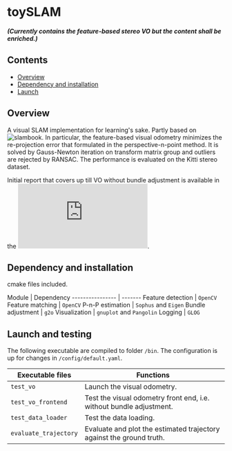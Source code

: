 # toySLAM 
**_(Currently contains the feature-based stereo VO but the content shall be enriched.)_**
<!-- ![](doc/media/projectTheme2.png) -->

## Contents

- [Overview](#Overview)
- [Dependency and installation](#Installation)
- [Launch](#Launch)
<!-- - [Documentation](#Documentation) -->
<!-- - [License](#License) -->
<!-- - [API documentation](#API-documentation) -->
<!-- - [Read more](##Read-more) -->


## Overview
<a name="Overview"></a>

A visual SLAM implementation for learning's sake. Partly based on ![slambook](https://github.com/gaoxiang12/slambook2). In particular, the feature-based visual odometry minimizes the re-projection error that formulated in the perspective-n-point method. It is solved by Gauss-Newton iteration on transform matrix group and outliers are rejected by RANSAC. The performance is evaluated on the Kitti stereo dataset.

Initial report that covers up till VO without bundle adjustment is available in the ![doc](https://github.com/TianzeLi/toySLAM/doc/report-EL2620-TianzeLi.pdf).


## Dependency and installation

cmake files included. 

<a name="Installation"></a>
Module | Dependency
---------------- | -------
Feature detection     | `OpenCV` 
Feature matching      | `OpenCV`
P-n-P estimation      | `Sophus` and `Eigen`
Bundle adjustment     | `g2o`
Visualization         | `gnuplot` and `Pangolin`
Logging               | `GLOG`



## Launch and testing
<a name="Launch"></a>

The following executable are compiled to folder `/bin`. The configuration is up for changes in `/config/default.yaml`. 

Executable files | Functions
---------------- | -------
`test_vo`	            | Launch the visual odometry. 
`test_vo_frontend`      | Test the visual odometry front end, i.e. without bundle adjustment.
`test_data_loader`      | Test the data loading.
`evaluate_trajectory`   | Evaluate and plot the estimated trajectory against the ground truth.